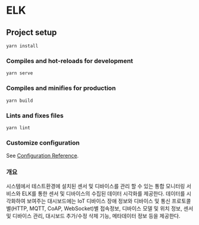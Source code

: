 # ELK

## Project setup
```
yarn install
```

### Compiles and hot-reloads for development
```
yarn serve
```

### Compiles and minifies for production
```
yarn build
```

### Lints and fixes files
```
yarn lint
```

### Customize configuration
See [Configuration Reference](https://cli.vuejs.org/config/).

### 개요
시스템에서 테스트환경에 설치된 센서 및 디바이스를 관리 할 수 있는 통합 모니터링 서비스와 ELK를 통한 센서 및 디바이스의 수집된 데이터 시각화를 제공한다. 
데이터를 시각화하여 보여주는 대시보드에는 IoT 디바이스 장애 정보와 디바이스 및 통신 프로토콜별(HTTP, MQTT, CoAP, WebSocket)별 접속정보, 디바이스 모델 및 위치 정보, 센서 및 디바이스 관리, 대시보드 추가/수정 삭제 기능, 메타데이터 정보 등을 제공한다.